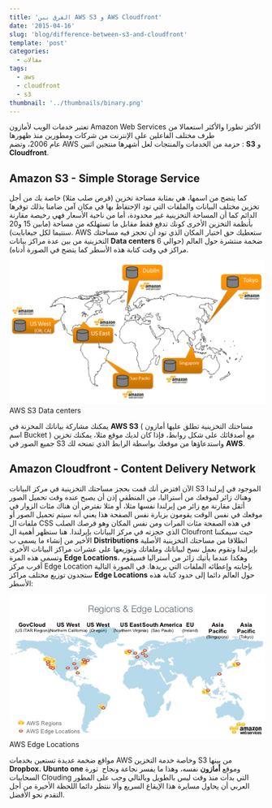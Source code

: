 ```yaml
---
title: 'الفرق بين AWS S3 و AWS Cloudfront'
date: '2015-04-16'
slug: 'blog/difference-between-s3-and-cloudfront'
template: 'post'
categories:
  - مقالات
tags:
  - aws
  - cloudfront
  - s3
thumbnail: '../thumbnails/binary.png'
---
```


تعتبر خدمات الويب لأمازون Amazon Web Services الأكثر تطورا والأكثر استعمالا من طرف مختلف الفاعلين على الإنترنت من شركات ومطورين منذ ظهورها عام 2006، وتضم AWS حزمة من الخدمات والمنتجات لعل أشهرها منتجين اثنين : **S3** و **Cloudfront**.

## Amazon S3 - Simple Storage Service

كما يتضح من اسمها، هي بمثابة مساحة تخزين (قرص صلب مثلا) خاصة بك من أجل تخزين مختلف البيانات والملفات التي تود الإحتفاظ بها في مكان آمن ضامنا بذلك توفرها الدائم كما أن المساحة التخزينية غير محدودة، أما من ناحية الأسعار فهي رخيصة مقارنة بأنظمة التخزين الأخرى كونك تدفع فقط مقابل ما تستهلكه من مساحة (مابين 15 و20 سنتيما لكل جيغابايت). AWS ستعطيك حق اختيار المكان الذي تود أن تحجز فيه مساحتك التخزينية من بين عدة مراكز بيانات **Data centers** ضخمة منتشرة حول العالم (حوالي 6 مراكز في وقت كتابة هذه الأسطر كما يتضح في الصورة أدناه).

[![AWS Data centers](../images/AWS-Locations.png)](../images/AWS-Locations.png) AWS S3 Data centers

يمكنك مشاركة بياناتك المخزنة في **AWS S3** ( مساحتك التخزينية تطلق عليها أمازون اسم Bucket ) مع أصدقائك على شكل روابط، فإذا كان لديك موقع مثلا، يمكنك تخزين جميع الصور في S3 واستدعاؤها من موقعك بواسطة الرابط الذي تمنحه لك **AWS**.

## Amazon Cloudfront - Content Delivery Network

الآن افترض أنك قمت بحجز مساحتك التخزينية في مركز البيانات S3 الموجود في إيرلندا وهناك زائر لموقعك من أستراليا، من المنطقي إذن أن يصبح عنده وقت تحميل الصور أثقل مقارنة مع زائر من إيرلندا نفسها مثلا، أو مثلا نفترض أن هناك مئات الزوار في موقعك في نفس الوقت يقومون بزيارة نفس الصفحة هذا يعني أنه سيتم تحميل الصور أو ملفات ال CSS في هذه الصفحة مئات المرات ومن نفس المكان وهو قرصك الصلب الذي حجزته في مركز البيانات بإيرلندا. هنا ستظهر أهمية ال Cloufront حيث سيمكننا الأخير من إنشاء ما يسمى ب **Distributions** انطلاقا من مساحتك التخزينية الأصلية بإيرلندا وتقوم بعمل نسخ لبياناتك وملفاتك وتوزيعها على عشرات مراكز البيانات الأخرى وتسمى هذه المرة **Edge Locations**، وهكذا عندما يأتيك زائر من أستراليا فسيقوم أقرب مركز Edge Location بإجابته وإعطائه الملفات التي يريدها. في الصورة التالية ستجدون توزيع مختلف مراكز **Edge Locations** حول العالم دائما إلى حدود كتابة هذه الأسطر:

[![edge locations](../images/edge-locations.jpg)](../images/edge-locations.jpg) AWS Edge Locations

مواقع ضخمة عديدة تستعين بخدمات AWS وخاصة خدمة التخزين S3 من بينها **Dropbox**، **Ubunto one** وموقع **أمازون** نفسه، وهذا ما يفسر نجاعة ونجاح  ثورة السحابيات Clouding التي بدأت منذ وقت ليس بالطويل وبالتالي وجب على المطور العربي أن يحاول مسايرة هذا الإيقاع السريع وألا ننتظر دائما اللحظة الأخيرة من أجل التقدم نحو الأفضل.
